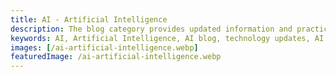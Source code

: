 ```yaml
---
title: AI - Artificial Intelligence
description: The blog category provides updated information and practical applications of AI.
keywords: AI, Artificial Intelligence, AI blog, technology updates, AI applications
images: [/ai-artificial-intelligence.webp]
featuredImage: /ai-artificial-intelligence.webp
---
```



